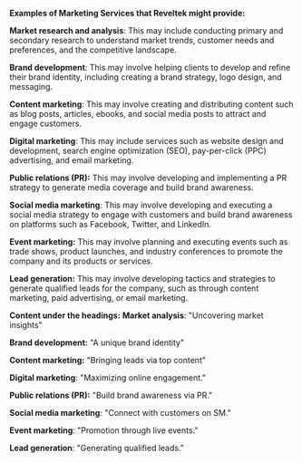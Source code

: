 **Examples of Marketing Services that Reveltek might provide:**

**Market research and analysis**: This may include conducting primary and secondary research to understand market trends, customer needs and preferences, and the competitive landscape.

**Brand development**: This may involve helping clients to develop and refine their brand identity, including creating a brand strategy, logo design, and messaging.

**Content marketing**: This may involve creating and distributing content such as blog posts, articles, ebooks, and social media posts to attract and engage customers.

**Digital marketing**: This may include services such as website design and development, search engine optimization (SEO), pay-per-click (PPC) advertising, and email marketing.

**Public relations (PR):** This may involve developing and implementing a PR strategy to generate media coverage and build brand awareness.

**Social media marketing**: This may involve developing and executing a social media strategy to engage with customers and build brand awareness on platforms such as Facebook, Twitter, and LinkedIn.

**Event marketing:** This may involve planning and executing events such as trade shows, product launches, and industry conferences to promote the company and its products or services.

**Lead generation:** This may involve developing tactics and strategies to generate qualified leads for the company, such as through content marketing, paid advertising, or email marketing.

**Content under the headings:** 
**Market analysis**: "Uncovering market insights"

**Brand development:** "A unique brand identity"

**Content marketing:** "Bringing  leads via top content"

**Digital marketing**: "Maximizing online engagement."

**Public relations (PR):** "Build brand awareness via PR."

**Social media marketing**: "Connect with customers on SM."

**Event marketing**: "Promotion through live events."

**Lead generation**: "Generating qualified leads."
